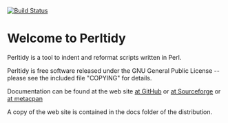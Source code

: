 [![Build Status](https://travis-ci.com/perltidy/perltidy.svg?branch=master)](https://travis-ci.com/perltidy/perltidy)

# Welcome to Perltidy

Perltidy is a tool to indent and reformat scripts written in Perl.

Perltidy is free software released under the GNU General Public
License -- please see the included file "COPYING" for details.

Documentation can be found at the web site [at GitHub](https://perltidy.github.io/perltidy/) 
or [at Sourceforge](http://perltidy.sourceforge.net)
or [at metacpan](https://metacpan.org/pod/distribution/Perl-Tidy/bin/perltidy)

A copy of the web site is contained in the docs folder of the distribution.
